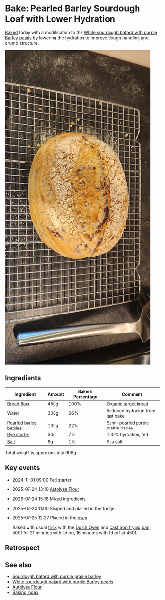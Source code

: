 # Bake: Pearled Barley Sourdough Loaf with Lower Hydration

[Baked](../292) today with a modification to the [White sourdough batard with purple Barley pearls](../985) by lowering the hydration to improve dough handling and crumb structure.

![loaf of sourdough](./loaf.jpg)

## Ingredients

| Ingredient                       | Amount | Bakers Percentage | Comment                            |
| -------------------------------- | ------ | ----------------- | ---------------------------------- |
| [Bread flour](../630)            | 450g   | 100%              | [Organic target bread](../1072)    |
| Water                            | 300g   | 66%               | Reduced hydration from last bake   |
| [Pearled barley berries](../987) | 100g   | 22%               | Semi-pearled purple prairie barley |
| [Rye starter](../741)            | 50g    | 7%                | 100% hydration, fed                |
| [Salt](../744)                   | 8g     | 1%                | Sea salt                           |

Total weight is approximately 908g.

## Key events

- 2024-11-01 09:00 Fed starter
- 2025-07-24 13:10 [Autolyse Flour](../911)
- 2026-07-24 15:18 Mixed ingredients
- 2025-07-24 11:00 Shaped and placed in the fridge
- 2025-07-25 12:27 Placed in the [oven](../912)

  Baked with usual [trick](../913) with the [Dutch Oven](../1070) and [Cast iron frying pan](../1071). 500f for 21 minutes with lid on, 16 minutes with lid off at 450f.

## Retrospect

<!-- Lowering the hydration made the dough easier to handle compared to the previous barley berry loaf. The crumb is slightly denser but more structured. The pearled barley adds a pleasant nutty flavor and texture without excess moisture. -->

## See also

- [Sourdough batard with purple prairie barley](../528)
- [White sourdough batard with purple Barley pearls](../985)
- [Autolyse Flour](../911)
- [Baking index](../292)